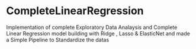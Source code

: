 # CompleteLinearRegression
Implementation of complete Exploratory Data Analaysis and Complete Linear Regression model building with Ridge , Lasso &amp; ElasticNet and made a Simple Pipeline to Standardize the datas   
